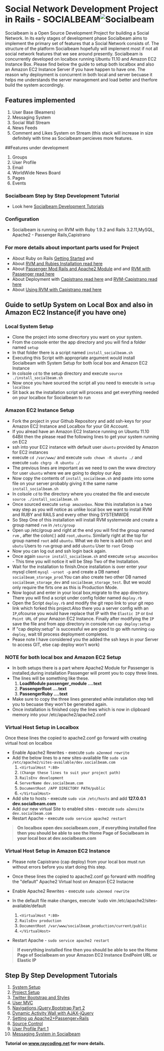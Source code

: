 # Social Network Development Project in Rails - SOCIALBEAM![Socialbeam](https://s3.amazonaws.com/socialbeam-repo/images/sb_large.png "Socialbeam")
Socialbeam is a Open Source Development Project for building a Social Network. In its early stages of development phase Socialbeam aims to implement
the primary set of features that a Social Network consists of. The structure of the platform Socialbeam hopefully will implement most if not all social network features that we see around presently. 
Socialbeam is concurrently developed on localbox running Ubuntu 11.10 and Amazon EC2 Instance Box. Please find below the guide to setup 
both localbox and also an Amazon EC2 Instance Server if you have happen to have one. The reason why deployment is concurrent in both local and server becuase it helps me understands the server management and load better and therfore build the system accordingly.

## Features implemented
1. User Base (Beamers)
2. Messaging System
3. Social Wall Stream
4. News Feeds
5. Comment and Likes System on Stream
(this stack will increase in size definitely with time as Socialbeam percieves more features.

##Features under development
1. Groups
2. User Profile
3. Email
4. WorldWide News Board
5. Pages
6. Events
 
### Socialbeam Step by Step Development Tutorial 
* Look here [Socialbeam Development Tutorials](http://raycoding.net/category/ruby-on-rails/socialbeam-development-tutorial/)

### Configuration
* Socialbeam is running on RVM with Ruby 1.9.2 and Rails 3.2.11,MySQL, Apache2 - Passenger Rails,Capistrano

### For more details about important parts used for Project
* About Ruby on Rails [Getting Started](http://guides.rubyonrails.org/getting_started.html) and 
* About [RVM and Rubies Installation read here](https://rvm.io/rvm/install/) 
* About [Passenger Mod Rails and Apache2 Module](http://www.modrails.com/documentation/Users%20guide%20Apache.html) and and [RVM with Passenger read here](https://rvm.io/integration/passenger/)
* About Deployment with [Capistrano read here](https://github.com/capistrano/capistrano/wiki) and [RVM-Capistrano read here](https://github.com/wayneeseguin/rvm-capistrano)
* About [Using RVM with Capistrano read here](https://rvm.io/integration/capistrano/)

## Guide to setUp System on Local Box and also in Amazon EC2 Instance(if you have one)

### Local System Setup
* Clone the project into some direcrtory you want on your system.
* From the console enter the app directory and you will find a folder named `setup`
* In that folder there is a script named `install_socialbeam.sh`
* Executing this Script with appropriate argument would install Socialbeam with System Setup for both local box and Amazon EC2 Instance
* In colsole `cd` to the setup directory and execute `source ./install_socialbeam.sh`
* Now once you have sourced the script all you need to execute is `setup localbox`
* Sit back as the installation script will process and get everything needed on your localbox for Socialbeam to run

### Amazon EC2 Instance Setup
* Fork the project in your Github Repository and add ssh-keys for your Amazon EC2 Instance and Localbox for your Git Account.
* If you alread have an Amazon EC2 Instance running on Ubuntu 11.10 64Bit then the please read the following lines to get your system running on EC2
* ssh into your EC2 instance with default user `ubuntu` provided by Amazon for EC2 instances
* execute `cd /var/www/` and  execute `sudo chown -R ubuntu ./` and execute `sudo chgrp -R ubuntu ./`
* The previous lines are important as we need to own the www directory for user `ubuntu` where we are going to deploy our App
* Now copy the contents of `install_socialbeam.sh` and paste into some file on your server probably giving it the same name `install_socialbeam.sh`
* In colsole `cd` to the directory where you created the file and execute `source ./install_socialbeam.sh`
* Once sourced execute `setup amazonbox`. Now this installation is a two way step as you will notice as unlike local box we want to install RVM and RUBY and RAILS and every other thing SYSTEMWIDE
* So Step One of this installation will install RVM systemwide and create a group named `rvm` in `/etc/group`
* Open up /etc/group and right at the end you will find the group named `rvm` , after the colon(:) add `root,ubuntu`. Similarly right at the top for group named `root` add `ubuntu`. What we do here is add both `root` and `ubutu` Users to `rvm` group and add `ubuntu` User to `root` Group
* Now you can log out and ssh login back again.
* Once again `source install_socialbeam.sh` and execute `setup amazonbox` - This time you will notice it will be Step Two of the Installation.
* Wait for the installation to finish.Once installation is over enter your mysql client `mysql -uroot -p` and create a DB named `socialbeam_storage_prod`.You can also create two other DB named `socialbeam_storage_dev` and `socialbeam_storage_test`. But we would only require the firts one as this is Production Mode.
* Now logout and enter in your local box,migrate to the app directory. There you will find a script under config folder named `deploy.rb`
* Open the Script `deploy.rb` and modify the git repo link to your git repo link which forked this project.Also there you a server config with an `IP`,ofcourse you would have replace that IP with the `Elastic IP` or `End Point URL` of your Amazon EC2 Instance. Finally after modifying the `IP` save the file and from app directory in console run `cap deploy:setup`
* If "cap deploy:setup" is successful we are good to go with running `cap deploy`, wait till process deployment completes.
* Pease note I have considered you the added the ssh keys in your Server to access GIT, else cap deploy won't work)


### NOTE for both local box and Amazon EC2 Setup
* In both setups there is a part where Apache2 Module for Passenger is installed,during installation Passenger will promt you to copy three lines.
* The lines will be something like these.
  1.  __LoadModule passenger_module ....text__
  2.  __PassengerRoot ....text__
  3.  __PassengerRuby ....text__
* Make sure to copy the three lines generated while installation step tell you to becuase they won't be generated again.
* Once installation is finished copy the lines which is now in clipboard memory into your /etc/apache2/apache2.conf

### Virtual Host Setup in Localbox
Once these lines the copied to apache2.conf go forward with creating virtual host on localbox
* Enable Apache2 Rewrites - execute `sudo a2enmod rewrite`
* Add the below lines to a new sites-available file `sudo vim /etc/apache2/sites-available/dev.socialbeam.com`
	1. `<VirtualHost *:80>`
	2. `(Change these lines to suit your project path)`
	3. `RailsEnv development`
	4. `ServerName dev.socialbeam.com`
	5. `DocumentRoot /APP DIRECTORY PATH/public`
	6. `</VirtualHost>`
* Add site to hosts - execute `sudo vim /etc/hosts` and add **127.0.0.1   dev.socialbeam.com**
* Add our new virtual Site to enabled sites - execute `sudo a2ensite dev.socialbeam.com`
* Restart Apache - execute `sudo service apache2 restart`

> **On localbox open dev.socialbeam.com , if everything installed fine then you should be able to see the Home Page of Socialbeam in your local box at dev.socialbeam.com**
      
### Virtual Host Setup in Amazon EC2 Instance
* Please note Capistrano (cap deploy) from your local box must run without errors before you start doing this step.
* Once these lines the copied to apache2.conf go forward with modifing the "default" Apache2 Virtual host on Amazon EC2 Instacne
* Enable Apache2 Rewrites - execute `sudo a2enmod rewrite`
* In the default file make changes, execute `sudo vim /etc/apache2/sites-available/default

	1. `<VirtualHost *:80>`
	2. `RailsEnv production`
	3. `DocumentRoot /var/www/socialbeam_production/current/public`
	4. `</VirtualHost>`
* Restart Apache - `sudo service apache2 restart`

> **If everything installed fine then you should be able to see the Home Page of Socialbeam on your Amazon EC2 Instance EndPoint URL or Elastic IP**


## Step By Step Development Tutorials
1. [System Setup](http://raycoding.net/2012/10/17/creating-social-network-on-ruby-on-rails-day-1/)
2. [Project Setup](http://raycoding.net/2012/10/26/creating-social-network-on-ruby-on-rails-day-2/)
3. [Twitter Bootstrap and Styles](http://raycoding.net/2012/10/26/creating-social-network-on-ruby-on-rails-day-3-adding-navigations-and-stylesheets/)
4. [User MVC](http://raycoding.net/2012/10/29/creating-social-network-on-ruby-on-rails-day-4-socialbeams-user-mvc/)
5. [Navigations,jQuery,Bootstrap Part 2](http://raycoding.net/2012/10/30/creating-social-network-on-ruby-on-rails-day-5-navigationstwitter-bootstrap-stylesjquery-part-2/)
6. [Dynamic Activity Wall with AJAX-jQuery](http://raycoding.net/2012/11/01/creating-social-network-on-ruby-on-rails-day-6-dynamic-facebook-like-wall-with-rails-ajax-jquery/)
7. [Setting up Apache2+Passenger+Rails](http://raycoding.net/2012/12/22/creating-social-network-on-ruby-on-rails-day-7-setting-up-rails-apache-with-passenger/)
8. [Source Control](http://raycoding.net/2012/12/22/creating-social-network-on-ruby-on-rails-day-8-source-control-on-git/)
9. [User Profile Part 1](http://raycoding.net/2012/12/28/creating-social-network-on-ruby-on-rails-day-9-creating-user-profile-part-1/)
10. [Messaging System in Socialbeam](http://raycoding.net/2013/01/05/creating-social-network-on-ruby-on-rails-day-10-creating-messaging-system-init/)

**Tutorial on www.raycoding.net for more details.**
